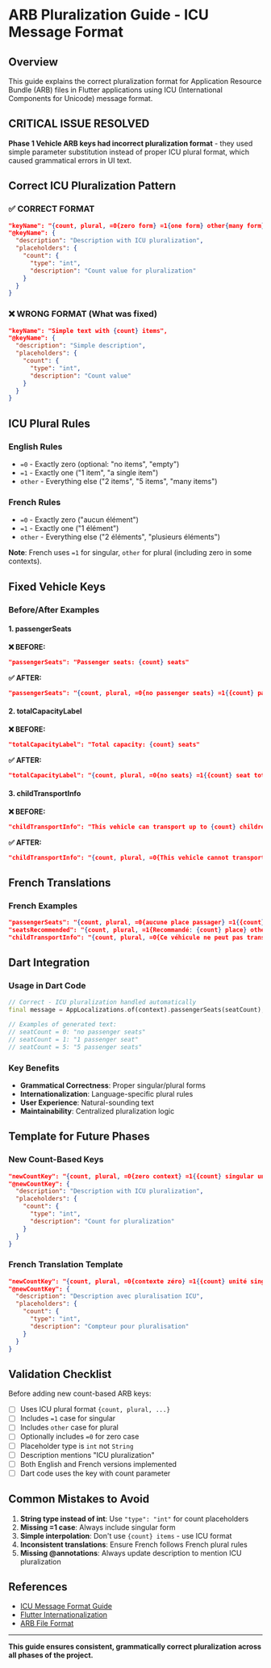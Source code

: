 # ARB Pluralization Guide - ICU Message Format

## Overview

This guide explains the correct pluralization format for Application Resource Bundle (ARB) files in Flutter applications using ICU (International Components for Unicode) message format.

## CRITICAL ISSUE RESOLVED

**Phase 1 Vehicle ARB keys had incorrect pluralization format** - they used simple parameter substitution instead of proper ICU plural format, which caused grammatical errors in UI text.

## Correct ICU Pluralization Pattern

### ✅ CORRECT FORMAT
```json
"keyName": "{count, plural, =0{zero form} =1{one form} other{many form}}",
"@keyName": {
  "description": "Description with ICU pluralization",
  "placeholders": {
    "count": {
      "type": "int",
      "description": "Count value for pluralization"
    }
  }
}
```

### ❌ WRONG FORMAT (What was fixed)
```json
"keyName": "Simple text with {count} items",
"@keyName": {
  "description": "Simple description",
  "placeholders": {
    "count": {
      "type": "int",
      "description": "Count value"
    }
  }
}
```

## ICU Plural Rules

### English Rules
- `=0` - Exactly zero (optional: "no items", "empty")
- `=1` - Exactly one ("1 item", "a single item")
- `other` - Everything else ("2 items", "5 items", "many items")

### French Rules
- `=0` - Exactly zero ("aucun élément")
- `=1` - Exactly one ("1 élément")
- `other` - Everything else ("2 éléments", "plusieurs éléments")

**Note**: French uses `=1` for singular, `other` for plural (including zero in some contexts).

## Fixed Vehicle Keys

### Before/After Examples

#### 1. passengerSeats
**❌ BEFORE:**
```json
"passengerSeats": "Passenger seats: {count} seats"
```

**✅ AFTER:**
```json
"passengerSeats": "{count, plural, =0{no passenger seats} =1{{count} passenger seat} other{{count} passenger seats}}"
```

#### 2. totalCapacityLabel
**❌ BEFORE:**
```json
"totalCapacityLabel": "Total capacity: {count} seats"
```

**✅ AFTER:**
```json
"totalCapacityLabel": "{count, plural, =0{no seats} =1{{count} seat total capacity} other{{count} seats total capacity}}"
```

#### 3. childTransportInfo
**❌ BEFORE:**
```json
"childTransportInfo": "This vehicle can transport up to {count} children"
```

**✅ AFTER:**
```json
"childTransportInfo": "{count, plural, =0{This vehicle cannot transport children} =1{This vehicle can transport up to {count} child} other{This vehicle can transport up to {count} children}}"
```

## French Translations

### French Examples
```json
"passengerSeats": "{count, plural, =0{aucune place passager} =1{{count} place passager} other{{count} places passagers}}",
"seatsRecommended": "{count, plural, =1{Recommandé: {count} place} other{Recommandé: {count} places}}",
"childTransportInfo": "{count, plural, =0{Ce véhicule ne peut pas transporter d'enfants} =1{Ce véhicule peut transporter jusqu'à {count} enfant} other{Ce véhicule peut transporter jusqu'à {count} enfants}}"
```

## Dart Integration

### Usage in Dart Code
```dart
// Correct - ICU pluralization handled automatically
final message = AppLocalizations.of(context).passengerSeats(seatCount);

// Examples of generated text:
// seatCount = 0: "no passenger seats"
// seatCount = 1: "1 passenger seat"
// seatCount = 5: "5 passenger seats"
```

### Key Benefits
- **Grammatical Correctness**: Proper singular/plural forms
- **Internationalization**: Language-specific plural rules
- **User Experience**: Natural-sounding text
- **Maintainability**: Centralized pluralization logic

## Template for Future Phases

### New Count-Based Keys
```json
"newCountKey": "{count, plural, =0{zero context} =1{{count} singular unit} other{{count} plural units}}",
"@newCountKey": {
  "description": "Description with ICU pluralization",
  "placeholders": {
    "count": {
      "type": "int",
      "description": "Count for pluralization"
    }
  }
}
```

### French Translation Template
```json
"newCountKey": "{count, plural, =0{contexte zéro} =1{{count} unité singulière} other{{count} unités plurielles}}",
"@newCountKey": {
  "description": "Description avec pluralisation ICU",
  "placeholders": {
    "count": {
      "type": "int",
      "description": "Compteur pour pluralisation"
    }
  }
}
```

## Validation Checklist

Before adding new count-based ARB keys:

- [ ] Uses ICU plural format `{count, plural, ...}`
- [ ] Includes `=1` case for singular
- [ ] Includes `other` case for plural
- [ ] Optionally includes `=0` for zero case
- [ ] Placeholder type is `int` not `String`
- [ ] Description mentions "ICU pluralization"
- [ ] Both English and French versions implemented
- [ ] Dart code uses the key with count parameter

## Common Mistakes to Avoid

1. **String type instead of int**: Use `"type": "int"` for count placeholders
2. **Missing =1 case**: Always include singular form
3. **Simple interpolation**: Don't use `{count} items` - use ICU format
4. **Inconsistent translations**: Ensure French follows French plural rules
5. **Missing @annotations**: Always update description to mention ICU pluralization

## References

- [ICU Message Format Guide](https://unicode-org.github.io/icu/userguide/format_parse/messages/)
- [Flutter Internationalization](https://docs.flutter.dev/ui/accessibility-and-internationalization/internationalization)
- [ARB File Format](https://github.com/google/app-resource-bundle/wiki/ApplicationResourceBundleSpecification)

---

**This guide ensures consistent, grammatically correct pluralization across all phases of the project.**